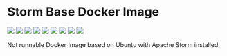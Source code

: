 # Storm Base Docker Image

[![](https://img.shields.io/docker/pulls/jnonino/storm-base)](https://hub.docker.com/r/jnonino/storm-base/)
[![](hhttps://img.shields.io/docker/build/jnonino/storm-base)](https://hub.docker.com/r/jnonino/storm-base/)
[![](https://img.shields.io/docker/automated/jnonino/storm-base)](https://hub.docker.com/r/jnonino/storm-base/)
[![](https://img.shields.io/docker/stars/jnonino/storm-base)](https://hub.docker.com/r/jnonino/storm-base/)
[![](https://img.shields.io/github/license/cn-docker/storm-base-docker-image)](https://github.com/cn-docker/storm-base-docker-image)
[![](https://img.shields.io/github/issues/cn-docker/storm-base-docker-image)](https://github.com/cn-docker/storm-base-docker-image)
[![](https://img.shields.io/github/issues-closed/cn-docker/storm-base-docker-image)](https://github.com/cn-docker/storm-base-docker-image)
[![](https://img.shields.io/github/languages/code-size/cn-docker/storm-base-docker-image)](https://github.com/cn-docker/storm-base-docker-image)
[![](https://img.shields.io/github/repo-size/cn-docker/storm-base-docker-image)](https://github.com/cn-docker/storm-base-docker-image)

Not runnable Docker Image based on Ubuntu with Apache Storm installed.
